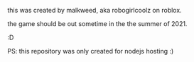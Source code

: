 this was created by malkweed, aka robogirlcoolz on roblox.

the game should be out sometime in the the summer of 2021.

:D

PS: this repository was only created for nodejs hosting :)
